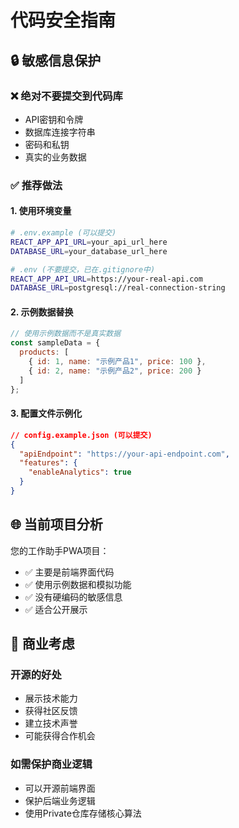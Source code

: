 # 代码安全指南

## 🔒 敏感信息保护

### ❌ 绝对不要提交到代码库
- API密钥和令牌
- 数据库连接字符串
- 密码和私钥
- 真实的业务数据

### ✅ 推荐做法

#### 1. 使用环境变量
```bash
# .env.example (可以提交)
REACT_APP_API_URL=your_api_url_here
DATABASE_URL=your_database_url_here

# .env (不要提交，已在.gitignore中)
REACT_APP_API_URL=https://your-real-api.com
DATABASE_URL=postgresql://real-connection-string
```

#### 2. 示例数据替换
```javascript
// 使用示例数据而不是真实数据
const sampleData = {
  products: [
    { id: 1, name: "示例产品1", price: 100 },
    { id: 2, name: "示例产品2", price: 200 }
  ]
};
```

#### 3. 配置文件示例化
```json
// config.example.json (可以提交)
{
  "apiEndpoint": "https://your-api-endpoint.com",
  "features": {
    "enableAnalytics": true
  }
}
```

## 🌐 当前项目分析

您的工作助手PWA项目：
- ✅ 主要是前端界面代码
- ✅ 使用示例数据和模拟功能
- ✅ 没有硬编码的敏感信息
- ✅ 适合公开展示

## 💼 商业考虑

### 开源的好处
- 展示技术能力
- 获得社区反馈
- 建立技术声誉
- 可能获得合作机会

### 如需保护商业逻辑
- 可以开源前端界面
- 保护后端业务逻辑
- 使用Private仓库存储核心算法 